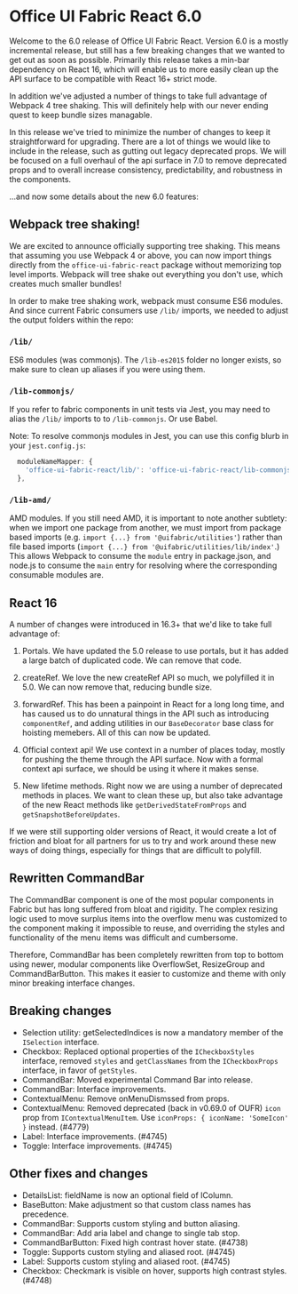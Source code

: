 # Office UI Fabric React 6.0

Welcome to the 6.0 release of Office UI Fabric React. Version 6.0 is a mostly
incremental release, but still has a few breaking changes that we wanted to
get out as soon as possible. Primarily this release takes a min-bar dependency
on React 16, which will enable us to more easily clean up the API surface to
be compatible with React 16+ strict mode.

In addition we've adjusted a number of things to take full advantage of
Webpack 4 tree shaking. This will definitely help with our never ending quest
to keep bundle sizes managable.

In this release we've tried to minimize the number of changes to keep it
straightforward for upgrading. There are a lot of things we would like to
include in the release, such as gutting out legacy deprecated props. We will
be focused on a full overhaul of the api surface in 7.0 to remove deprecated
props and to overall increase consistency, predictability, and robustness in
the components.

...and now some details about the new 6.0 features:

##  Webpack tree shaking!

We are excited to announce officially supporting tree shaking. This means that
assuming you use Webpack 4 or above, you can now import things directly from
the `office-ui-fabric-react` package without memorizing top level imports.
Webpack will tree shake out everything you don't use, which creates much
smaller bundles!

In order to make tree shaking work, webpack must consume ES6 modules. And
since current Fabric consumers use `/lib/` imports, we needed to adjust the
output folders within the repo:

### `/lib/`
ES6 modules (was commonjs). The `/lib-es2015` folder no longer
exists, so make sure to clean up aliases if you were using them.

### `/lib-commonjs/`
If you refer to fabric components in unit tests via Jest,
you may need to alias the `/lib/` imports to to `/lib-commonjs`. Or use Babel.

Note: To resolve commonjs modules in Jest, you can use this config blurb in
your `jest.config.js`:

```js
  moduleNameMapper: {
    'office-ui-fabric-react/lib/': 'office-ui-fabric-react/lib-commonjs/'
  },
```

### `/lib-amd/`
AMD modules. If you still need AMD, it is important to note another subtlety:
when we import one package from another, we must import from package based
imports (e.g. `import {...} from '@uifabric/utilities'`) rather than file
based imports (`import {...} from '@uifabric/utilities/lib/index'`.) This
allows Webpack to consume the `module` entry in package.json, and node.js to
consume the `main` entry for resolving where the corresponding consumable
modules are.

##  React 16

A number of changes were introduced in 16.3+ that we'd like to take full advantage
of:

1. Portals. We have updated the 5.0 release to use portals, but it has added a
   large batch of duplicated code. We can remove that code.

2. createRef. We love the new createRef API so much, we polyfilled it in 5.0.
   We can now remove that, reducing bundle size.

3. forwardRef. This has been a painpoint in React for a long long time, and
   has caused us to do unnatural things in the API such as introducing
   `componentRef`, and adding utilities in our `BaseDecorator` base class for
   hoisting memebers. All of this can now be updated.

4. Official context api! We use context in a number of places today, mostly
   for pushing the theme through the API surface. Now with a formal context
   api surface, we should be using it where it makes sense.

5. New lifetime methods. Right now we are using a number of deprecated methods
   in places. We want to clean these up, but also take advantage of the new
   React methods like `getDerivedStateFromProps` and
   `getSnapshotBeforeUpdates`.

If we were still supporting older versions of React, it would create a lot of
friction and bloat for all partners for us to try and work around these new
ways of doing things, especially for things that are difficult to polyfill.

## Rewritten CommandBar

The CommandBar component is one of the most popular components in Fabric but
has long suffered from bloat and rigidity. The complex resizing logic used to
move surplus items into the overflow menu was customized to the component
making it impossible to reuse, and overriding the styles and functionality of
the menu items was difficult and cumbersome.

Therefore, CommandBar has been completely rewritten from top to bottom using
newer, modular components like OverflowSet, ResizeGroup and CommandBarButton.
This makes it easier to customize and theme with only minor breaking interface
changes.

## Breaking changes
* Selection utility: getSelectedIndices is now a mandatory member of the
  `ISelection` interface.
* Checkbox: Replaced optional properties of the `ICheckboxStyles` interface,
  removed `styles` and `getClassNames` from the `ICheckboxProps` interface, in
  favor of `getStyles`.
* CommandBar: Moved experimental Command Bar into release.
* CommandBar: Interface improvements.
* ContextualMenu: Remove onMenuDismssed from props.
* ContextualMenu: Removed deprecated (back in v0.69.0 of OUFR) `icon` prop
  from `IContextualMenuItem`. Use `iconProps: { iconName: 'SomeIcon' }`
  instead. (#4779)
* Label: Interface improvements. (#4745)
* Toggle: Interface improvements. (#4745)


## Other fixes and changes
* DetailsList: fieldName is now an optional field of IColumn.
* BaseButton: Make adjustment so that custom class names has precedence.
* CommandBar: Supports custom styling and button aliasing.
* CommandBar: Add aria label and change to single tab stop.
* CommandBarButton: Fixed high contrast hover state. (#4738)
* Toggle: Supports custom styling and aliased root. (#4745)
* Label: Supports custom styling and aliased root. (#4745)
* Checkbox: Checkmark is visible on hover, supports high contrast styles. (#4748)
